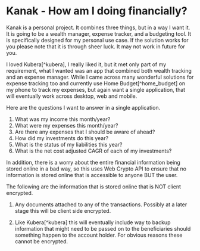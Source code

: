 # Kanak - How am I doing financially?

Kanak is a personal project. It combines three things, but in a way I want it.
It is going to be a wealth manager, expense tracker, and a budgeting tool. It is
specifically designed for my personal use case. If the solution works for you please
note that it is through sheer luck. It may not work in future for you.

I loved Kubera[^kubera], I really liked it, but it met only part of my requirement, what
I wanted was an app that combined both wealth tracking and an expense manager. While
I came across many wonderful solutions for expense tracking too and currently use
Home Budget[^home_budget] on my phone to track my expenses, but again want a single application,
that will eventually work across desktop, web and mobile.

Here are the questions I want to answer in a single application.

1. What was my income this month/year?
2. What were my expenses this month/year?
3. Are there any expenses that I should be aware of ahead?
4. How did my investments do this year?
5. What is the status of my liabilities this year?
6. What is the net cost adjusted CAGR of each of my investments?

In addition, there is a worry about the entire financial information being stored
online in a bad way, so this uses Web Crypto API to ensure that no information is
stored online that is accessible to anyone BUT the user.

The following are the information that is stored online that is NOT client encrypted.

1. Any documents attached to any of the transactions. Possibly at a later stage
   this will be client side encrypted.

2. Like Kubera[^kubera] this will eventually include way to backup information that
   might need to be passed on to the beneficiaries should something happen to the
   account holder. For obvious reasons these cannot be encrypted.


[kubera]: https://app.kubera.com
[home_budget]: http://www.anishu.com/homebudget.html
